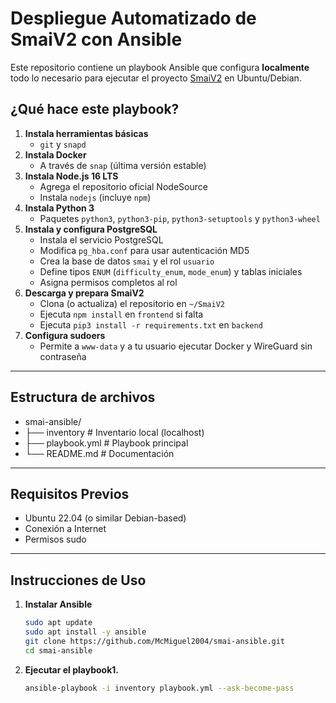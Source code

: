 # Despliegue Automatizado de SmaiV2 con Ansible

Este repositorio contiene un playbook Ansible que configura **localmente** todo lo necesario para ejecutar el proyecto [SmaiV2](https://github.com/McMiguel2004/smaiV2-main.git) en Ubuntu/Debian.

## ¿Qué hace este playbook?

1. **Instala herramientas básicas**  
   - `git` y `snapd`  
2. **Instala Docker**  
   - A través de `snap` (última versión estable)  
3. **Instala Node.js 16 LTS**  
   - Agrega el repositorio oficial NodeSource  
   - Instala `nodejs` (incluye `npm`)  
4. **Instala Python 3**  
   - Paquetes `python3`, `python3-pip`, `python3-setuptools` y `python3-wheel`  
5. **Instala y configura PostgreSQL**  
   - Instala el servicio PostgreSQL  
   - Modifica `pg_hba.conf` para usar autenticación MD5  
   - Crea la base de datos `smai` y el rol `usuario`  
   - Define tipos `ENUM` (`difficulty_enum`, `mode_enum`) y tablas iniciales  
   - Asigna permisos completos al rol  
6. **Descarga y prepara SmaiV2**  
   - Clona (o actualiza) el repositorio en `~/SmaiV2`  
   - Ejecuta `npm install` en `frontend` si falta  
   - Ejecuta `pip3 install -r requirements.txt` en `backend`  
7. **Configura sudoers**  
   - Permite a `www-data` y a tu usuario ejecutar Docker y WireGuard sin contraseña  

---

## Estructura de archivos

- smai-ansible/
- ├── inventory # Inventario local (localhost)
- ├── playbook.yml # Playbook principal
- └── README.md # Documentación



---

## Requisitos Previos

- Ubuntu 22.04 (o similar Debian-based)  
- Conexión a Internet  
- Permisos sudo  

---

## Instrucciones de Uso

1. **Instalar Ansible**  
   ```bash
   sudo apt update
   sudo apt install -y ansible
   git clone https://github.com/McMiguel2004/smai-ansible.git
   cd smai-ansible

2. **Ejecutar el playbook1.**  
   ```bash
   ansible-playbook -i inventory playbook.yml --ask-become-pass  
